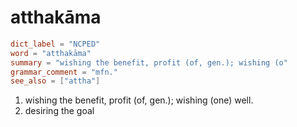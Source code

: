 # atthakāma

``` toml
dict_label = "NCPED"
word = "atthakāma"
summary = "wishing the benefit, profit (of, gen.); wishing (o"
grammar_comment = "mfn."
see_also = ["attha"]
```

1. wishing the benefit, profit (of, gen.); wishing (one) well.
2. desiring the goal

